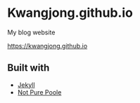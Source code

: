 # Kwangjong.github.io
My blog website

https://kwangjong.github.io

## Built with
* [Jekyll](https://jekyllrb.com/)
* [Not Pure Poole](https://github.com/vszhub/not-pure-poole)
